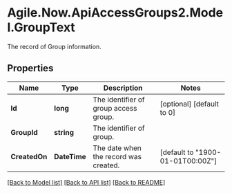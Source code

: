 # Agile.Now.ApiAccessGroups2.Model.GroupText
The record of Group information.

## Properties

Name | Type | Description | Notes
------------ | ------------- | ------------- | -------------
**Id** | **long** | The identifier of group access group. | [optional] [default to 0]
**GroupId** | **string** | The identifier of group. | 
**CreatedOn** | **DateTime** | The date when the record was created. | [default to "1900-01-01T00:00Z"]

[[Back to Model list]](../README.md#documentation-for-models) [[Back to API list]](../README.md#documentation-for-api-endpoints) [[Back to README]](../README.md)

